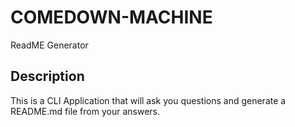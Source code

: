 # COMEDOWN-MACHINE
ReadME Generator
## Description
This is a CLI Application that will ask you questions and generate a README.md file from your answers. 
